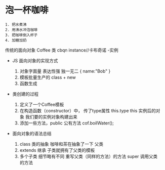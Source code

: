 # 泡一杯咖啡
    1. 把水煮沸
    2. 用沸水冲泡咖啡
    3. 把咖啡倒入杯子
    4. 加糖加奶

传统的面向对象
Coffee 类
cbqn instance//卡布奇诺 -实例


- JS 面向对象的实现方式
    1. 对象字面量 表达性强 独一无二
        {
            name:"Bob"
        }
    2. 模板批量生产的
        class + new 
    3. 函数生成

- 类创建的过程
    1. 定义了一个Coffee模板
    2. 在构造函数（constructor）中，
        传了type属性
        this.type  this 实例后的对象
        我们要的实例对象构建出来
    3. 添加一些方法，public 公有方法
        cof.boilWater();

- 面向对象的语法总结
    1. class 类的抽象 咖啡和茶在抽象了一下  父类
    2. extends 继承 
        子类就拥有了父类的模板
    3. 多个子类 细节略有不同
        重写父类（同样的方法）的方法
        super 调用父类的方法